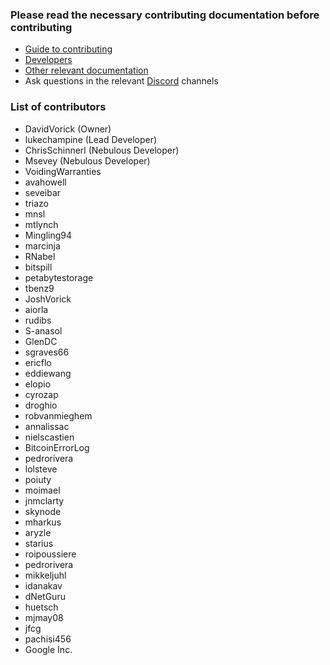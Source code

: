 ### Please read the necessary contributing documentation before contributing
* [Guide to contributing][guide]
* [Developers][developers]
* [Other relevant documentation][doc]
* Ask questions in the relevant [Discord][discord] channels

### List of contributors
* DavidVorick (Owner)
* lukechampine (Lead Developer)
* ChrisSchinnerl (Nebulous Developer)
* Msevey (Nebulous Developer)
* VoidingWarranties
* avahowell
* seveibar
* triazo
* mnsl
* mtlynch
* Mingling94
* marcinja
* RNabel
* bitspill
* petabytestorage
* tbenz9
* JoshVorick
* aiorla
* rudibs
* S-anasol
* GlenDC
* sgraves66
* ericflo
* eddiewang
* elopio
* cyrozap
* droghio
* robvanmieghem
* annalissac
* nielscastien
* BitcoinErrorLog
* pedrorivera
* lolsteve
* poiuty
* moimael
* jnmclarty
* skynode
* mharkus
* aryzle
* starius
* roipoussiere
* pedrorivera
* mikkeljuhl
* idanakav
* dNetGuru
* huetsch
* mjmay08
* jfcg
* pachisi456
* Google Inc.


[guide]: https://github.com/acejam/Sia/blob/master/doc/Guide%20to%20Contributing%20to%20Sia.md
[developers]: https://github.com/acejam/Sia/blob/master/doc/Developers.md
[doc]: https://github.com/acejam/Sia/tree/master/doc
[discord]: https://discord.gg/sia
